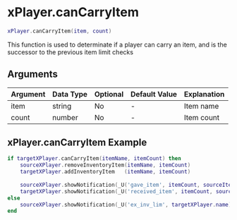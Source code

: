 # xPlayer.canCarryItem

```lua
xPlayer.canCarryItem(item, count)
```

This function is used to determinate if a player can carry an item, and is the successor to the previous item limit checks

## Arguments

| Argument | Data Type | Optional | Default Value | Explanation |
|----------|-----------|----------|---------------|-------------|
| item     | string    | No       | -             | Item name   |
| count    | number    | No       | -             | Item count  |

## xPlayer.canCarryItem Example

```lua
if targetXPlayer.canCarryItem(itemName, itemCount) then
	sourceXPlayer.removeInventoryItem(itemName, itemCount)
	targetXPlayer.addInventoryItem   (itemName, itemCount)
	
	sourceXPlayer.showNotification(_U('gave_item', itemCount, sourceItem.label, targetXPlayer.name))
	targetXPlayer.showNotification(_U('received_item', itemCount, sourceItem.label, sourceXPlayer.name))
else
	sourceXPlayer.showNotification(_U('ex_inv_lim', targetXPlayer.name))
end
```
